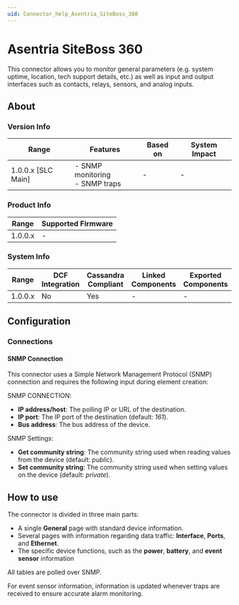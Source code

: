 ```yaml
---
uid: Connector_help_Asentria_SiteBoss_360
---
```


# Asentria SiteBoss 360

This connector allows you to monitor general parameters (e.g. system uptime, location, tech support details, etc.) as well as input and output interfaces such as contacts, relays, sensors, and analog inputs.

## About

### Version Info

| Range              | Features                          | Based on | System Impact |
|--------------------|-----------------------------------|----------|---------------|
| 1.0.0.x [SLC Main] | - SNMP monitoring<br>- SNMP traps | -        | -             |

### Product Info

| Range   | Supported Firmware |
|---------|--------------------|
| 1.0.0.x | -                  |

### System Info

| Range   | DCF Integration | Cassandra Compliant | Linked Components | Exported Components |
|---------|-----------------|---------------------|-------------------|---------------------|
| 1.0.0.x | No              | Yes                 | -                 | -                   |

## Configuration

### Connections

#### SNMP Connection

This connector uses a Simple Network Management Protocol (SNMP) connection and requires the following input during element creation:

SNMP CONNECTION:

- **IP address/host**: The polling IP or URL of the destination.
- **IP port**: The IP port of the destination (default: *161*).
- **Bus address**: The bus address of the device.

SNMP Settings:

- **Get community string**: The community string used when reading values from the device (default: *public*).
- **Set community string**: The community string used when setting values on the device (default: *private*).

## How to use

The connector is divided in three main parts:

- A single **General** page with standard device information.
- Several pages with information regarding data traffic: **Interface**, **Ports**, and **Ethernet**.
- The specific device functions, such as the **power**, **battery**, and **event sensor** information

All tables are polled over SNMP.

For event sensor information, information is updated whenever traps are received to ensure accurate alarm monitoring.
